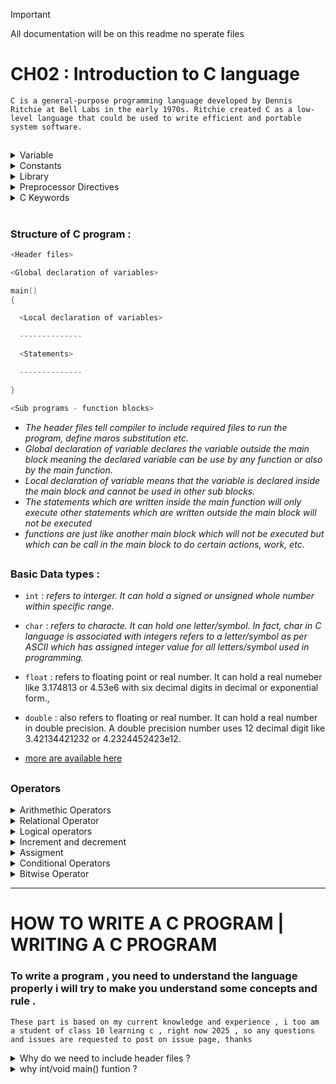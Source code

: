 > [!IMPORTANT]
> All documentation will be on this readme no sperate files

# CH02 : Introduction to C language 

`C is a general-purpose programming language developed by Dennis Ritchie at Bell Labs in the early 1970s. Ritchie created C as a low-level language that could be used to write efficient and portable system software.`

##

<details>
  <summary>
    Variable  
  </summary>
  
- `A variable is an identifier or a name which is used to refer a value and this value varies or changes during the program execution.`<br>
*example* : *name = tomba , surname = laisharam, age=25*
- `How to declare a variable in C ?`
  - We use a data type specifier along with the variable
     - e.g : `int age ;` , *int is a data type for interger and age is the name of variable*
- `Two types of Variable` :
  - `Global Variable` : *Variable which are declared outside the main function block, and they can be used in the main program block and sub program block like functions.*
  - `Local Variable `: *Variable which are declared inside the main function block, and they are used only in the block in which they are declared. Sub programs or functions can also have local variable.*
- `Initialization and Assignment`

  - `Initialization`: *When we declare a variable and give it a value at the same time, it's called initialization.*
    - **Example**: 
      ```c
      int age = 32;
      ```
      We declare an integer variable named `age` and assign it the value 32 at the same time.

  - `Assignment`: *When we give a new value to an already declared variable, it's called assignment.*
    - **Example**: 
      ```c
      age = 25;
      ```
      The variable `age` was already initialized with the value 32, and now we are updating it to 25.

    - Assignment is not limited to changing values. If a variable was declared but not initialized, we can assign a value to it later.
      - **Example**:
        ```c
        int age;     // Declaration without initialization
        age = 30;    // Assignment after declaration
        ```
</details>

<details>
  <summary>
    Constants
  </summary>

- `Constant : Any unchanged value in a program during program execution is called a constant .`
  
- `Different Types of Constant `:
  
    - `Numeric Constants` :
      
        - 1.`Interger Constant `: *An interger constant is a signed or unsigned whole number.*
          - e.g `-24, 52, 102`
            
        - 2.`Real or Floating Point Constant` : *Any signed or unsigned number with fractional part is called real or floating point constant*
            - e.g `3.14, 0.234, 0.42e-32`
              
    - `String or Character constant` :
      
        - 1.`Single character string constant` : *Any letter or character enclosed in single apostrophe is called single character sting constant*
            - e.g `'h', 'a' , '+'`
              
        - 2.`String of characters constant` : *Any string of characters consisting of letters, digits, and symbols enclosed in double quotes is called string of characters constant*
            - e.g `"letters", "number02" , "person+name+$`
              
</details>

<details>

<summary>
  Library
</summary>

- `Library` :  *A library in C is a collection of pre-compiled functions and routines that can be used in programs to perform common tasks, such as input/output, string handling, or math operations.*

-  `Common Librarys`:

      - `stdio.h` : *provides function and others assets for input/output*

      - `conio.h` : *short for console input output , is a library used by some older compilers like TURBOC++ compiler, that provide functions like getch,clrscr,etc but it's a outdated library*
    
      - `math.h` : *provides mathematical funtions to perform mathematical calculations , funcitons include sqrt, pow,etc*
    
      - `string.h` : *provide funtions for manipilating strings in c , functions include strcpy,strcmp,strlen ,etc*

      - `stdlib.h` : *provides system related functions , like malloc,calloc,free for dynaminc memory allocation*
 
> Sometimes Programmers write their own librarys for their specific needs

</details>

<details>
<summary>Preprocessor Directives</summary>

- `Preprocessor directives in C are instructions that are processed by the C preprocessor before the actual compilation of the program begins. These directives begin with the symbol # and are used to include files, define constants or macros, and control the compilation process conditionally.`
  
- `Types of Preprocessor directives` :
  - 1. `File Inclusion` :  *Used to include contents of another file , `syntax : #include <file>`*

  - 2. `Macro Definition` : *Used to define symbolic constant or macro , `example : #define MONTH 30`*

  - [more are available here](https://www.geeksforgeeks.org/cc-preprocessors/) 
  
</details>

<details>
  <summary>
    C Keywords 
  </summary>

`There are 32 available Keywords in C (version C98/C90)`

```c
auto        break       case        char        const
continue    default     do          double      else
enum        extern      float       for         goto
if          int         long        register    return
short       signed      sizeof      static      struct
switch      typedef     union       unsigned    void
volatile    while
```

  
</details>


#


### Structure of C program :
```c
<Header files>

<Global declaration of variables>

main()
{

  <Local declaration of variables>

  --------------

  <Statements>

  --------------

}

<Sub programs - function blocks>
```

- *The header files tell compiler to include required files to run the program, define maros substitution etc.*
- *Global declaration of variable declares the variable outside the main block meaning the declared variable can be use by any function or also by the main function.*
- *Local declaration of variable means that the variable is declared inside the main block and cannot be used in other sub blocks.*
- *The statements which are written inside the main function will only execute other statements which are written outside the main block will not be executed*
- *functions are just like another main block which will not be executed but which can be call in the main block to do certain actions, work, etc.*

##

### Basic Data types :

- `int` : *refers to interger. It can hold a signed or unsigned whole number within specific range.*
  
- `char` : *refers to characte. It can hold one letter/symbol. In fact, char in C language is associated with integers refers to a letter/symbol as per ASCII which has assigned integer value for all letters/symbol used in programming.*
  
- `float` : refers to floating point or real number. It can hold a real numeber like 3.174813 or 4.53e6 with six decimal digits in decimal or exponential form.,

- `double` : also refers to floating or real number. It can hold a real number in double precision. A double precision number uses 12 decimal digit like 3.42134421232 or 4.2324452423e12.

- [more are available here](https://www.geeksforgeeks.org/data-types-in-c/)

## 

### Operators 

<details>
  <summary>
    Arithmethic Operators 
  </summary>
  
- `+ : addition` , *1 + 1 = 2* 
- `- : substraction`, *2 - 1 = 1*
- `* : multiplication`, *2 * 3 = 6*
- `/ : division`, *8 / 2 = 4*

</details>

<details>
  <summary>
    Relational Operator
  </summary>

- `< : less than` : *5 < 2 : FALSE*

- `> : greater than` : *5 > 2 : TRUE*

- `<= : less than or equal to` : *5 <= 2 : FALSE*

- `>= : greater than or equal to` : *5 >= 2 : TRUE*

- `== : equal to` : *5 == 2 : FALSE* or *5 == 5 : TRUE*

- `!= : not equal to` : *5 != 2 : TRUE*

</details>

<details>
  <summary>
    Logical operators
  </summary>


-`&& : AND` : Returns TRUE if all the given condition or statement are true , if any statement is false , it will always return FALSE <br> *e.g (5<2) && (5>2) : FALSE*

-`|| : OR` : Return TRUE if any of the given condition or statement are true, if none of the condition is TRUE , it will always return FALSE <br> *e.g (5<2) || (5>3) : TRUE*  

-`! : NOT` : Return TRUE if the condition is FALSE , if the condtion is TRUE , it will always return FALSE <br> *e.g !(5<2) : TRUE*


`TRUTH TABLE FOR AND(&&)`


| `OPERAND 1` | `OPERAND 2` | `RESULT` |
| -- | -- | -- |
| `true` | `true` | `true` |
| `true` | `false` | `false` | 
| `false` | `true` | `false` |
| `false` | `false` | `false` |


`TRUTH TABLE FOR OR(||)`


| `OPERAND 1` | `OPERAND 2` | `RESULT` |
| -- | -- | -- |
| `true` | `true` | `true` |
| `true` | `false` | `true` | 
| `false` | `true` | `true` |
| `false` | `false` | `false` |


`TRUTH TABLE FOR NOT(!)`

| `OPERAND` | `RESULT` |
| -- | -- |
| `true` |  `false` |
| `false` | `true` | 

</details>

<details>
  <summary>
    Increment and decrement 
  </summary>


### In the C programming language, increment and decrement are operators that are used to increase or decrease the value of a variable by 1, respectively.

## Increment

The increment operator in C is represented by the `++` symbol. It can be used in two ways:

1. **Pre-increment**: `++variable`
   - The value of the variable is incremented by 1 before it is used in the expression.
   - Example: `x = ++y;` (first increments `y` by 1, then assigns the new value of `y` to `x`)

2. **Post-increment**: `variable++`
   - The value of the variable is used in the expression first, and then it is incremented by 1.
   - Example: `x = y++;` (first assigns the current value of `y` to `x`, then increments `y` by 1)

## Decrement

The decrement operator in C is represented by the `--` symbol. It can also be used in two ways:

1. **Pre-decrement**: `--variable`
   - The value of the variable is decremented by 1 before it is used in the expression.
   - Example: `x = --y;` (first decrements `y` by 1, then assigns the new value of `y` to `x`)

2. **Post-decrement**: `variable--`
   - The value of the variable is used in the expression first, and then it is decremented by 1.
   - Example: `x = y--;` (first assigns the current value of `y` to `x`, then decrements `y` by 1)

Here's an example to illustrate the difference between pre-increment/decrement and post-increment/decrement:

```c
int x = 5;
int y = 10;

// Pre-increment
x = ++y; // x = 11, y = 11

// Post-increment
x = y++; // x = 11, y = 12

// Pre-decrement
x = --y; // x = 11, y = 11

// Post-decrement
x = y--; // x = 12, y = 11
```
  
</details>

<details>
  <summary>
    Assigment
  </summary>


In C programming, assignment operators are used to assign values to variables. The most common assignment operator is the equal sign (=), but there are several compound assignment operators that combine an arithmetic operation with assignment. Here's a brief explanation of some of these operators, along with examples in C code format.

Simple Assignment (=)
Assigns the value on the right to the variable on the left.

```c
int x = 10;  // x is now 10
```

Addition Assignment (+=)
Adds the right operand to the left operand and assigns the result to the left operand.

```c
int x = 10;
x += 5;  // x is now 15 (10 + 5)
```

Subtraction Assignment (-=)
Subtracts the right operand from the left operand and assigns the result to the left operand.

```c
int x = 10;
x -= 3;  // x is now 7 (10 - 3)
```

Multiplication Assignment (*=)
Multiplies the left operand by the right operand and assigns the result to the left operand.

```c
int x = 10;
x *= 2;  // x is now 20 (10 * 2)
```

Division Assignment (/=)
Divides the left operand by the right operand and assigns the result to the left operand.

```c
int x = 10;
x /= 2;  // x is now 5 (10 / 2)
```

Modulus Assignment (%=)
Takes the modulus using the left operand and the right operand and assigns the result to the left operand.

```c
int x = 10;
x %= 3;  // x is now 1 (10 % 3)
```

Bitwise AND Assignment (&=)
Performs a bitwise AND operation on the left operand and the right operand and assigns the result to the left operand.

```c

int x = 0b1010;
x &= 0b1100;  // x is now 0b1000 (0b1010 & 0b1100)
```

Bitwise OR Assignment (|=)
Performs a bitwise OR operation on the left operand and the right operand and assigns the result to the left operand.

```c

int x = 0b1010;
x |= 0b0011;  // x is now 0b1011 (0b1010 | 0b0011)
```

Bitwise XOR Assignment (^=)
Performs a bitwise XOR operation on the left operand and the right operand and assigns the result to the left operand.


```c

int x = 0b1010;
x ^= 0b0101;  // x is now 0b1111 (0b1010 ^ 0b0101)
```

These compound assignment operators provide a shorthand way to update the value of a variable based on its current value. They are widely used in C programming to make code more concise and readable.
  
</details>


<details>

<summary>
  Conditional Operators
</summary>
<br>

Conditional Operator or Ternary operator is used to check a condition and select a value of the condition depending on the value of the condition.
It's just a shorter version of if-else statement completed in one line. 

- `Ternary operator in c` : *syntax :* `(condition)? value 1 : value 2 ;`,
- If the condition is *TRUE* it will execute the `value 1` and if the condition is *FALSE* it will execute the `value 2`.

<br>

`Comparision Ternary and if-else operator :`

<br>

`Ternary`

```c
int a = 10 ;
int b = 15 ;
int big;

big = (a>b)? a : b ; 
```

<br>

`If-else`

```c
int a = 10;
int b = 15;
int big;

if (a>b){
big = a;
}
else {
big = b;
}
```

</details>


<details>
<summary>
  Bitwise Operator
</summary>

>Recommanded not to focus much on these as they are for advance programmers who manages data at bit level<br>
>Some Research on Binary numbers and Base 2 number system will help understand these better ! 

## 🔹 What Are Bitwise Operators?

Bitwise operators work on **individual bits** (0s and 1s) of integer values.  
They perform operations at the binary level.

---

## 🔹 Why Use Bitwise Operators?

They are useful for:
- Low-level hardware programming
- Efficient memory or flag manipulation
- Performance optimization

---

## 🔹 Bitwise Operators in C

| Operator | Name         | Description                                                |
|----------|--------------|------------------------------------------------------------|
| `&`      | AND          | 1 if **both bits** are 1                                   |
| `\|`      | OR           | 1 if **at least one** bit is 1                             |
| `^`      | XOR          | 1 if **only one** of the bits is 1                         |
| `~`      | NOT          | **Flips** all bits (0 becomes 1, and 1 becomes 0)          |
| `<<`     | Left Shift   | Shifts bits **left**, fills 0s on the right                |
| `>>`     | Right Shift  | Shifts bits **right**, removes bits from the end           |

---

## 🔹 Example in C

```c
#include <stdio.h>

int main() {
    int a = 5;   // Binary: 00000101
    int b = 3;   // Binary: 00000011

    printf("a & b = %d\n", a & b);  // 00000001 -> 1
    printf("a | b = %d\n", a | b);  // 00000111 -> 7
    printf("a ^ b = %d\n", a ^ b);  // 00000110 -> 6
    printf("~a = %d\n", ~a);        // In 8-bit: 11111010 -> -6 (2's complement)
    printf("a << 1 = %d\n", a << 1); // 00001010 -> 10
    printf("a >> 1 = %d\n", a >> 1); // 00000010 -> 2

    return 0;
}
```

---

## 🔹 Quick Bit Reference

```text
a = 5  = 00000101
b = 3  = 00000011

a & b  = 00000001 = 1
a | b  = 00000111 = 7
a ^ b  = 00000110 = 6
~a     = 11111010 = -6 (in 2's complement)
a << 1 = 00001010 = 10
a >> 1 = 00000010 = 2
```

---

</details>

---


# HOW TO WRITE A C PROGRAM | WRITING A C PROGRAM 

### To write a program , you need to understand the language properly i will try to make you understand some concepts and rule .

`These part is based on my current knowledge and experience , i too am a student of class 10 learning c , right now 2025 , so any questions and issues are requested to post on issue page, thanks`

<details>

<summary>
  Why do we need to include header files ? 
</summary>


### Why do we need to include header files ?

`We include header file because they contain pre-define functions , macros which will help us write a program without making complex functions .`

*We can also write a program without including a header file but we need to write our own functions like example we do not want to include the stdio.h header file but this header file give us the required functions for input/output like printf and scanf so if we do not include the stdio.h header file we need to make a custom funtion for printing and getting user input like printf and scanf by ourself*

### TL;DR

`We include header file to use pre-define functions , macros so if we do not include them we need to make the funtions ourself`


</details>

<details>

<summary>
  why int/void main() funtion ?
</summary>

### Why most of the time main() has int/void next to it like int/void main() ? 

> using void is also discourage for large projects

`Main function is the only function which is executed by the program. So a funtion need a type right ? so we are specifying the type of our main funtion int meaning it was a integer return type and void means no return type and the OS also checks for return type to determine what happen to the program running ?`

- *For every funtion there should be a type and the types can be our choice wheather int/void it totally depends on us*<br>
- *if we want to debug our code we specify the return type to `int`  to main because when the main program executes successfully it return 0 and when it had error it return 1*<br>
- *if we dont want to debug or bother with returns we specify `void` to main because when it executes it will not return anything*<br>
- *the OS or the system check the program running so it check via the return type if return was 1 it knows the program has ran into an error and will notify you*

### TL;DR

`We use int/void to main because main is also a funtion and every funtion needs its type to determine return type and we use int when we need to debug code because it returns 0 when it works and 1 when it gives error and we use void to specify no return type meaning nothing will return and bother and the os also check the program condition using return values`.

--- 

### 🙃 After this did i just sense another question XD ? if not 😳 i will try to list it 

### Q. Then why can't we use char main() or float main() ?

`We can use char or float type with main but it is highly discourage because the OS or the system checking the program condition via the return value
will not be able to understand char return and float return as said in the above that 0 and 1 are used for success and error and there are no know values for char and float return.`

### TL;DR 

`We can use char or float main but it is highly discourage as the OS will not know the return values because the OS does not have any idea what a char or float return means as it works on 0 and 1 for return`



</details>









